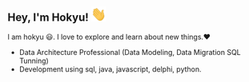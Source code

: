 ## Hey, I'm Hokyu! <img src="https://raw.githubusercontent.com/ABSphreak/ABSphreak/master/gifs/Hi.gif" width="30px">  
I am hokyu 😃. I love to explore and learn about new things.❤️ 
- Data Architecture Professional (Data Modeling, Data Migration SQL Tunning)
- Development using sql, java, javascript, delphi, python.

